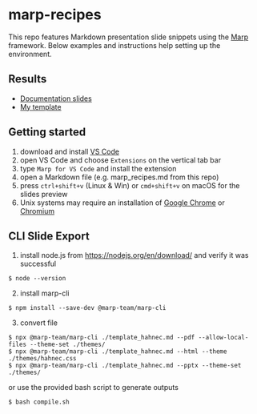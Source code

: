 marp-recipes
============

This repo features Markdown presentation slide snippets using the [Marp](https://marp.app/) framework. Below examples and instructions help setting up the environment.

Results
-------
- [Documentation slides](https://raw.githubusercontent.com/hahnec/marp-recipes/master/marp_recipes.pdf)
- [My template](https://raw.githubusercontent.com/hahnec/marp-recipes/master/template_hahnec.pdf)

Getting started
---------------
1. download and install [VS Code](https://code.visualstudio.com)
2. open VS Code and choose `Extensions` on the vertical tab bar
3. type `Marp for VS Code` and install the extension
4. open a Markdown file (e.g. marp_recipes.md from this repo)
5. press `ctrl+shift+v` (Linux & Win) or `cmd+shift+v` on macOS for the slides preview
6. Unix systems may require an installation of [Google Chrome](https://www.google.com/chrome/index.html) or [Chromium](https://www.chromium.org/)

CLI Slide Export
----------------

1. install node.js from https://nodejs.org/en/download/ and verify it was successful
```
$ node --version
```

2. install marp-cli
```
$ npm install --save-dev @marp-team/marp-cli
```

3. convert file
```
$ npx @marp-team/marp-cli ./template_hahnec.md --pdf --allow-local-files --theme-set ./themes/
$ npx @marp-team/marp-cli ./template_hahnec.md --html --theme ./themes/hahnec.css
$ npx @marp-team/marp-cli ./template_hahnec.md --pptx --theme-set ./themes/
```

or use the provided bash script to generate outputs
```
$ bash compile.sh
```